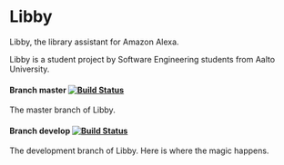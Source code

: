 # Libby
Libby, the library assistant for Amazon Alexa.

Libby is a student project by Software Engineering students from Aalto University.

#### Branch master [![Build Status](https://travis-ci.org/NickKuts/Libby.png?branch=master)](https://travis-ci.org/NickKuts/Libby)
The master branch of Libby. 

#### Branch develop [![Build Status](https://travis-ci.org/NickKuts/Libby.png?branch=develop)](https://travis-ci.org/NickKuts/Libby)
The development branch of Libby. Here is where the magic happens.
